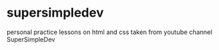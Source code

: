 # supersimpledev
personal practice lessons on html and css taken from youtube channel SuperSimpleDev
